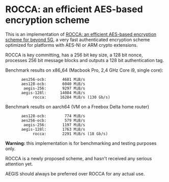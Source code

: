 # ROCCA: an efficient AES-based encryption scheme

This is an implementation of [ROCCA: an efficient AES-based encryption scheme for beyond 5G](https://tosc.iacr.org/index.php/ToSC/article/view/8904), a very fast authenticated encryption scheme optimized for platforms with AES-NI or ARM crypto extensions.

ROCCA is key committing, has a 256 bit key size, a 128 bit nonce, processes 256 bit message blocks and outputs a 128 bit authentication tag.

Benchmark results on x86_64 (Macbook Pro, 2,4 GHz Core i9, single core):

```text
       aes256-ocb:       4681 MiB/s            
       aes128-ocb:       6040 MiB/s
        aegis-256:       9297 MiB/s
       aegis-128l:      14084 MiB/s
            rocca:      16284 MiB/s (130 Gb/s)
```

Benchmark results on aarch64 (VM on a Freebox Delta home router)

```text
       aes128-ocb:        774 MiB/s
       aes256-ocb:        579 MiB/s
        aegis-256:       1197 MiB/s
       aegis-128l:       1763 MiB/s
            rocca:       2291 MiB/s (18 Gb/s)
```

**Warning:** this implementation is for benchmarking and testing purposes only.

ROCCA is a newly proposed scheme, and hasn't received any serious attention yet.

AEGIS should always be preferred over ROCCA for any actual use.